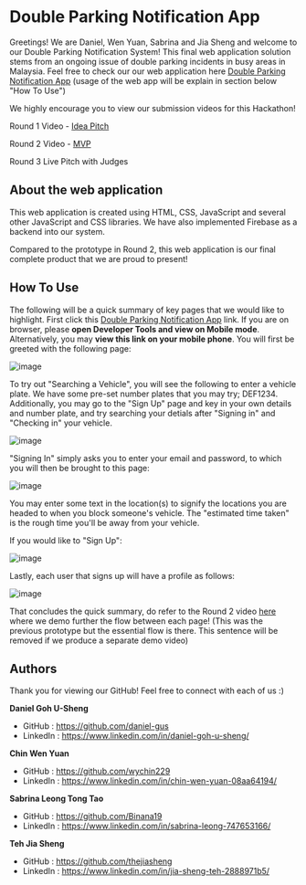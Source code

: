 # Double Parking Notification App
Greetings! We are Daniel, Wen Yuan, Sabrina and Jia Sheng and welcome to our Double Parking Notification System! This final web application solution stems from an ongoing issue of double parking incidents in busy areas in Malaysia. Feel free to check our our web application here [Double Parking Notification App](https://wychin229.github.io/double_park_sys/) (usage of the web app will be explain in section below "How To Use")

We highly encourage you to view our submission videos for this Hackathon!

Round 1 Video - [Idea Pitch](https://youtu.be/RfE3DayPM4U)

Round 2 Video - [MVP](https://youtu.be/7qYWFXDlBHQ)

Round 3 Live Pitch with Judges

## About the web application
This web application is created using HTML, CSS, JavaScript and several other JavaScript and CSS libraries. We have also implemented Firebase as a backend into our system. 

Compared to the prototype in Round 2, this web application is our final complete product that we are proud to present!

## How To Use
The following will be a quick summary of key pages that we would like to highlight. First click this [Double Parking Notification App](https://wychin229.github.io/double_park_sys/) link. If you are on browser, please **open Developer Tools and view on Mobile mode**. Alternatively, you may **view this link on your mobile phone**. You will first be greeted with the following page:

![image](https://user-images.githubusercontent.com/69201759/146146110-43bd7bbe-6e00-40fa-9f60-8a23d828f26c.png)

To try out "Searching a Vehicle", you will see the following to enter a vehicle plate. We have some pre-set number plates that you may try; DEF1234. Additionally, you may go to the "Sign Up" page and key in your own details and number plate, and try searching your detials after "Signing in" and "Checking in" your vehicle.

![image](https://user-images.githubusercontent.com/69201759/146324359-b2a7dc8f-9e54-442b-8098-be02debcf247.png)

"Signing In" simply asks you to enter your email and password, to which you will then be brought to this page:

![image](https://user-images.githubusercontent.com/69201759/146324489-a08ef5ab-18bc-4320-9095-d4d5c40c3e2e.png)

You may enter some text in the location(s) to signify the locations you are headed to when you block someone's vehicle. The "estimated time taken" is the rough time you'll be away from your vehicle.

If you would like to "Sign Up":

![image](https://user-images.githubusercontent.com/69201759/146146706-e60f580b-453d-4077-b925-de6a44fcedac.png)

Lastly, each user that signs up will have a profile as follows:

![image](https://user-images.githubusercontent.com/69201759/146324582-2c66e83e-2418-4d80-a691-025d1da75b89.png)

That concludes the quick summary, do refer to the Round 2 video [here](https://youtu.be/7qYWFXDlBHQ) where we demo further the flow between each page! (This was the previous prototype but the essential flow is there. This sentence will be removed if we produce a separate demo video)


## Authors
Thank you for viewing our GitHub! Feel free to connect with each of us :)

**Daniel Goh U-Sheng**     
- GitHub    : https://github.com/daniel-gus
- LinkedIn  : https://www.linkedin.com/in/daniel-goh-u-sheng/

**Chin Wen Yuan**
- GitHub    : https://github.com/wychin229
- LinkedIn  : https://www.linkedin.com/in/chin-wen-yuan-08aa64194/

**Sabrina Leong Tong Tao**
- GitHub    : https://github.com/Binana19
- LinkedIn  : https://www.linkedin.com/in/sabrina-leong-747653166/

**Teh Jia Sheng**
- GitHub    : https://github.com/thejiasheng
- LinkedIn  : https://www.linkedin.com/in/jia-sheng-teh-2888971b5/
